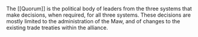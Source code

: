 The [[Quorum]] is the political body of leaders from the three systems that make decisions, when required, for all three systems. These decisions are mostly limited to the administration of the Maw, and of changes to the existing trade treaties within the alliance.